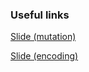 ### Useful links 

[Slide (mutation)](https://liacs.leidenuniv.nl/~nijssensgr/CI/2013/10%20genetic%20algorithm.pdf) 

[Slide (encoding)](https://cse.iitkgp.ac.in/~dsamanta/courses/sca/resources/slides/11%20EC%20Encoding.pdf) 
